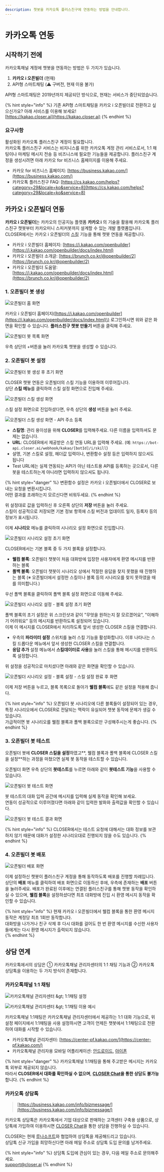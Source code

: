 ```yaml
---
description: 챗봇을 카카오톡 플러스친구에 연동하는 방법을 안내합니다.
---
```


# 카카오톡 연동

## 시작하기 전에    <a id="announcement"></a>

카카오톡채널 계정에 챗봇을 연동하는 방법은 두 가지가 있습니다.

1. **카카오 i 오픈빌더** \(현재\)
2. API형 스마트채팅 \(⚠️ 구버전, 현재 이용 불가\)

API형 스마트채팅은 2019년까지 제공되던 방식으로, 현재는 서비스가 중단되었습니다. 

{% hint style="info" %}
기존 API형 스마트채팅을 카카오 i 오픈빌더로 전환하고 싶으신가요? 아래 서비스를 이용해 보세요!  
[https://kakao.closer.ai](https://kakao.closer.ai)
{% endhint %}

### 요구사항 

활성화된 카카오톡 플러스친구 계정이 필요합니다.  
카카오톡 플러스친구 서비스는 비지니스를 위한 카카오톡 계정 관리 서비스로서, 1:1 채팅이나 마케팅 메시지 전송 등 비즈니스에 필요한 기능들을 제공합니다. 플러스친구 계정을 생성시려면 아래 카카오 for 비즈니스 홈페이지를 이용해 주세요.

* 카카오 for 비즈니스 홈페이지: [https://business.kakao.com/](https://business.kakao.com/)
* 카카오톡 플러스친구 FAQ: [https://cs.kakao.com/helps?category=29&locale=ko&service=8](https://cs.kakao.com/helps?category=29&locale=ko&service=8)


## 카카오 i 오픈빌더 연동     <a id="openbuilder"></a>

**카카오 i 오픈빌더**는 카카오의 인공지능 플랫폼 **카카오 i** 의 기술을 활용해 카카오톡 플러스친구 챗봇부터 카카오미니 스피커봇까지 설계할 수 있는 개발 플랫폼입니다.  
CLOSER에서는 카카오 i 오픈빌더의 [스킬](https://i.kakao.com/openbuilder/docs/guide/skill.html) 기능을 통해 챗봇 연동을 제공합니다.

* 카카오 i 오픈빌더 홈페이지: [https://i.kakao.com/openbuilder](https://i.kakao.com/openbuilder/docs/index.html)
* 카카오 i 오픈빌더 소개글: [https://brunch.co.kr/@openbuilder/2](https://brunch.co.kr/@openbuilder/2)
* 카카오 i 오픈빌더 도움말: [https://i.kakao.com/openbuilder/docs/index.html](https://brunch.co.kr/@openbuilder/2)

### 1. 오픈빌더 봇 생성

![&#xC624;&#xD508;&#xBE4C;&#xB354; &#xD648; &#xD654;&#xBA74;](../../.gitbook/assets/screen-shot-2018-12-04-at-10.48.31-am.png)

카카오 i 오픈빌더 홈페이지\([https://i.kakao.com/openbuilder](https://i.kakao.com/openbuilder/docs/index.html)\) 로그인하시면 위와 같은 화면을 확인할 수 있습니다. **플러스친구 챗봇 만들기** 버튼을 클릭해 주세요.

![&#xC624;&#xD508;&#xBE4C;&#xB354; &#xBD07; &#xBAA9;&#xB85D; &#xD654;&#xBA74;](../../.gitbook/assets/openbuilder-create-bot.png)

우측 상단의 +버튼을 눌러 카카오톡 챗봇을 생성할 수 있습니다.

### 2. 오픈빌더 봇 설정

![&#xC624;&#xD508;&#xBE4C;&#xB354; &#xBD07; &#xC0DD;&#xC131; &#xD6C4; &#xCD08;&#xAE30; &#xD654;&#xBA74;](../../.gitbook/assets/openbuilder-main.png)

CLOSER 챗봇 연동은 오픈빌더의 스킬 기능을 이용하여 이루어집니다.  
상단 **스킬 메뉴**를 클릭하여 스킬 설정 화면으로 진입해 주세요.

![&#xC624;&#xD508;&#xBE4C;&#xB354; &#xC2A4;&#xD0AC; &#xC0DD;&#xC131; &#xD654;&#xBA74;](../../.gitbook/assets/openbuilder-skill-main.png)

스킬 설정 화면으로 진입하셨다면, 우측 상단의 **생성** 버튼을 눌러 주세요.

![&#xC624;&#xD508;&#xBE4C;&#xB354; &#xC2A4;&#xD0AC; &#xC0DD;&#xC131; &#xD654;&#xBA74; - API &#xC8FC;&#xC18C; &#xB4F1;&#xB85D;](../../.gitbook/assets/openbuilder-skill-create.png)

* **스킬명**: 관리 용이성을 위해 **CLOSER**를 입력해주세요. 다른 이름을 입력하셔도 문제는 없습니다.
* **URL**: CLOSER에서 제공받은 스킬 연동 URL을 입력해 주세요. \(예: `https://bot-api.closer.ai/webhook/kakao/[botId]/i/skill`\)
* 설명, 기본 스킬로 설정, 헤더값 입력이나, 변환함수 설정 등은 입력하지 않으셔도 됩니다
* Test URL에는 실제 연동되는 API가 아닌 테스트용 API를 등록하는 곳으로서, 다른 봇을 테스트하는게 아니라면 입력하지 않으셔도 됩니다.

{% hint style="danger" %}
변환함수 설정은 카카오 i 오픈빌더에서 CLOSER로 보내는 요청을 변환시킵니다.  
어떤 결과를 초래하는지 모르신다면 비워두세요.
{% endhint %}

위 설정대로 값을 입력하신 후 오른쪽 상단의 **저장** 버튼을 눌러 주세요.  
스킬이 성공적으로 저장되면 기본 정보 항목에 스킬 버전과 업데이트 일자, 등록자 등의 정보가 표시됩니다.

이제 **시나리오** 메뉴를 클릭하여 시나리오 설정 화면으로 진입합니다.

![&#xC624;&#xD508;&#xBE4C;&#xB354; &#xC2DC;&#xB098;&#xB9AC;&#xC624; &#xC124;&#xC815; &#xCD08;&#xAE30; &#xD654;&#xBA74;](../../.gitbook/assets/openbuilder-main.png)

CLOSER에서는 기본 블록 중 두 가지 블록을 설정합니다.

* **웰컴 블록**: 오픈빌더 챗봇이 처음 대화방에 입장한 사용자에게 환영 메시지를 반환하는 블록
* **폴백 블록**: 오픈빌더 챗봇이 시나리오 상에서 적절한 응답을 찾지 못했을 때 진행하는 블록 \(※ 오픈빌더에서 설정한 스킬이나 블록 등의 시나리오를 찾지 못하였을 때를 의미합니다.\)

우선 폴백 블록을 클릭하여 폴백 블록 설정 화면으로 이동해 주세요.

![&#xC624;&#xD508;&#xBE4C;&#xB354; &#xC2DC;&#xB098;&#xB9AC;&#xC624; &#xC124;&#xC815; - &#xBE14;&#xB85D; &#xC124;&#xC815; &#xCD08;&#xAE30; &#xD654;&#xBA74;](../../.gitbook/assets/openbuilder-scenario-fallback.png)

폴백 블록의 초기 설정은 위 스크린샷과 같이 "무엇을 원하는지 잘 모르겠어요", "이해하기 어려워요" 등의 메시지를 반환하도록 설정되어 있습니다.  
이제 이 메시지를 CLOSER에서 처리하도록 앞서 생성한 CLOSER 스킬을 연결합니다.

* 우측의 **파라미터 설정** 스위치를 눌러 스킬 기능을 활성화합니다.  이후 나타나는 스킬 드롭다운 메뉴에서 앞서 생성한 CLOSER 스킬을 연결합니다.
* **응답 추가** 설정 메뉴에서 **스킬데이터로 사용**을 눌러 스킬을 통해 메시지를 반환하도록 설정합니다.

위 설정을 성공적으로 마치셨다면 아래와 같은 화면을 확인할 수 있습니다.

![&#xC624;&#xD508;&#xBE4C;&#xB354; &#xC2DC;&#xB098;&#xB9AC;&#xC624; &#xC124;&#xC815; - &#xBE14;&#xB85D; &#xC124;&#xC815; - &#xC2A4;&#xD0AC; &#xC124;&#xC815; &#xC644;&#xB8CC; &#xD6C4; &#xD654;&#xBA74;](../../.gitbook/assets/kakao-i-skill-integration1.png)

이제 저장 버튼을 누르고, 블록 목록으로 돌아가 **웰컴 블록**에도 같은 설정을 적용해 줍니다.

{% hint style="info" %}
오픈빌더 봇 시나리오에 다른 블록들이 설정되어 있는 경우, 특정 시나리오에서 CLOSER로 전달되는 맥락이 유실되어 챗봇 동작에 문제가 생길 수 있습니다.  
가급적이면 봇 시나리오를 웰컴 블록과 폴백 블록으로만 구성해주시는게 좋습니다.
{% endhint %}

### 3. 오픈빌더 봇 테스트

오픈빌더 봇에 **CLOSER 스킬을 설정**하였고**, 웰컴 블록과 폴백 블록에 CLOSER 스킬을 설정**하는 과정을 마쳤으면 실제 봇 동작을 테스트할 수 있습니다.

오픈빌더 화면 우측 상단의 **봇테스트**를 누르면 아래와 같이 **봇테스트 기능**을 사용할 수 있습니다.

![&#xC624;&#xD508;&#xBE4C;&#xB354; &#xBD07; &#xD14C;&#xC2A4;&#xD2B8; &#xD654;&#xBA74;](../../.gitbook/assets/openbuilder-bot-test.png)

봇 테스트의 대화 입력 공간에 메시지를 입력해 실제 동작을 확인해 보세요.  
연동이 성공적으로 이루어졌다면 아래와 같이 입력한 발화와 출력값을 확인할 수 있습니다.

![&#xC624;&#xD508;&#xBE4C;&#xB354; &#xBD07; &#xD14C;&#xC2A4;&#xD2B8; &#xACB0;&#xACFC; &#xD654;&#xBA74;](../../.gitbook/assets/openbuilder-bot-test-inspect.png)

{% hint style="info" %}
CLOSER에서는 테스트 요청에 대해서는 대화 정보를 보관하지 않기 때문에 대화가 설정한 시나리오대로 진행되지 않을 수도 있습니다.
{% endhint %}

### 4. 오픈빌더 봇 배포

![&#xC624;&#xD508;&#xBE4C;&#xB354; &#xBC30;&#xD3EC; &#xD654;&#xBA74;](../../.gitbook/assets/2018-12-19-2.56.10.png)

이제 설정하신 챗봇이 플러스친구 계정을 통해 동작하도록 배포를 진행할 차례입니다.  
상단의 **배포** 메뉴를 클릭하여 배포 화면으로 이동하신 후에, 우측에 존재하는 **배포** 버튼을 눌러주세요. 배포가 완료된 이후에는 연결된 플러스친구를 통해 챗봇 동작을 확인하실 수 있으며, **웰컴 블록**을 설정하셨다면 최초 대화방에 진입 시 환영 메시지 동작을 확인할 수 있습니다.

{% hint style="info" %}
현재 카카오 i 오픈빌더에서 웰컴 블록을 통한 환영 메시지 동작은 계정당 최초 1회만 동작합니다.  
대화방을 나가거나 친구 삭제 후 다시 대화를 걸어도 한 번 환영 메시지를 수신한 사용자들에게는 다시 환영 메시지가 출력되지 않습니다.  
{% endhint %}

## 상담 연계 <a id="live-chat-integration"></a>

카카오톡에서의 상담은 ① 카카오톡채널 관리자센터의 1:1 채팅 기능과 ② 카카오톡 상담톡을 이용하는 두 가지 방식이 존재합니다.

### 카카오톡채널 1:1 채팅

![&#xCE74;&#xCE74;&#xC624;&#xD1A1;&#xCC44;&#xB110; &#xAD00;&#xB9AC;&#xC790;&#xC13C;&#xD130; &amp;gt; 1:1&#xCC44;&#xD305; &#xC124;&#xC815;](../../.gitbook/assets/manual_response_kakao_center-pf.png)

![&#xCE74;&#xCE74;&#xC624;&#xD1A1;&#xCC44;&#xB110; &#xAD00;&#xB9AC;&#xC790;&#xC13C;&#xD130; &amp;gt; 1:1&#xCC44;&#xD305; &#xC774;&#xC6A9; &#xC608;&#xC2DC;](../../.gitbook/assets/kakaotalk-1on1-screenshot.png)

카카오톡채널 1:1채팅은 카카오톡채널 관리자센터에서 제공하는 1:1 대화 기능으로, 위 설정 페이지에서 1:1채팅을 사용 설정하시면 고객이 언제든 챗봇에서 1:1채팅으로 전환하여 대화를 시작할 수 있습니다.

* 카카오톡채널 관리자센터: [https://center-pf.kakao.com/](https://center-pf.kakao.com/)
* 카카오톡채널 관리자용 모바일 어플리케이션: [안드로이드](https://play.google.com/store/apps/details?id=com.kakao.yellowid&hl=ko), [아이폰](https://apps.apple.com/kr/app/%EC%B9%B4%EC%B9%B4%EC%98%A4%ED%86%A1-%EC%B1%84%EB%84%90-%EA%B4%80%EB%A6%AC%EC%9E%90/id990571676)

{% hint style="danger" %}
카카오톡채널 1:1채팅을 통해 주고받은 메시지는 카카오톡 외부로 제공되지 않습니다.  
따라서 **CLOSER에서 대화를 확인하실 수 없으며**, [**CLOSER Chat**](../../chat/about/)**을 통한 상담도 불가능**합니다.
{% endhint %}

### 카카오톡 상담톡

> [https://business.kakao.com/info/bizmessage/](https://business.kakao.com/info/bizmessage/)

카카오톡 상담톡은 카카오톡에서 기업 대상으로 판매하는 고객센터 구축용 상품으로, 상담톡에 가입하여 이용하시면 [CLOSER Chat](../../chat/about/)을 통한 상담을 진행하실 수 있습니다.

CLOSER는 현재 [루나소프트](https://lunasoft.co.kr/home/main/page/main/index)와 협업하여 상담톡을 제공해드리고 있습니다.   
상담톡 신규 가입을 희망하신다면 아래 메일 주소로 상담톡 도입 문의를 남겨주세요.

{% hint style="info" %}
상담톡 도입에 관심이 있는 경우, 다음 메일 주소로 문의해주세요.  
[support@closer.ai](mailto:support@closer.ai?subject=%5B%EC%B9%B4%EC%B9%B4%EC%98%A4%EC%83%81%EB%8B%B4%ED%86%A1%EC%8B%A0%EC%B2%AD%5D%20%ED%9A%8C%EC%82%AC%EB%AA%85&body=-%20%EA%B3%A0%EA%B0%9D%EC%82%AC%EB%AA%85%20%3A%0A-%20%EB%B0%9C%EC%8B%A0%ED%94%84%EB%A1%9C%ED%95%84%EB%AA%85%20%3A%0A-%20%EA%B3%A0%EA%B0%9D%EC%82%AC%20%EB%8C%80%ED%91%9C%EB%B2%88%ED%98%B8%20%3A%0A-%20%EA%B3%A0%EA%B0%9D%EC%82%AC%20%ED%99%88%ED%8E%98%EC%9D%B4%EC%A7%80%20URL%20%3A%0A-%20%EC%82%AC%EC%97%85%EC%9E%90%EB%93%B1%EB%A1%9D%EC%A6%9D%20%3A%20%28%EC%B2%A8%EB%B6%80%29)
{% endhint %}

